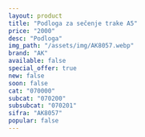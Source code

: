 ```yaml
---
layout: product
title: "Podloga za sečenje trake A5"
price: "2000" 
desc: "Podloga"
img_path: "/assets/img/AK8057.webp"
brand: "AK"
available: false
special_offer: true
new: false
soon: false
cat: "070000"
subcat: "070200"
subsubcat: "070201"
sifra: "AK8057"
popular: false
---
```

